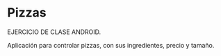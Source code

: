 # Pizzas
EJERCICIO DE CLASE ANDROID.

Aplicación para controlar pizzas, con sus ingredientes, precio y tamaño.
